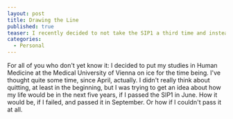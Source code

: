 ```yaml
---
layout: post
title: Drawing the Line
published: true
teaser: I recently decided to not take the SIP1 a third time and instead focus my time and energy on finished my Bachelor's Degree in Health Informatics and acquire a Master of Media Informatics later on. A little bit on why I chose to quit and an ardent speech on the importance of saying <em>no</em>.
categories:
  - Personal
---
```

For all of you who don't yet know it: I decided to put my studies in Human Medicine at the Medical University of Vienna on ice for the time being. I've thought quite some time, since April, actually. I didn't really think about quitting, at least in the beginning, but I was trying to get an idea about how my life would be in the next five years, if I passed the SIP1 in June. How it would be, if I failed, and passed it in September. Or how if I couldn't pass it at all.